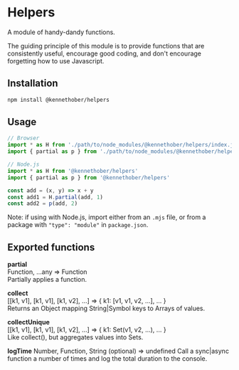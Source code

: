 # Helpers

A module of handy-dandy functions.

The guiding principle of this module is to provide functions that are consistently useful, encourage good coding, and don't encourage forgetting how to use Javascript.

## Installation
```bash
npm install @kennethober/helpers
```

## Usage
```js
// Browser
import * as H from './path/to/node_modules/@kennethober/helpers/index.js'
import { partial as p } from './path/to/node_modules/@kennethober/helpers/index.js'

// Node.js
import * as H from '@kennethober/helpers'
import { partial as p } from '@kennethober/helpers'

const add = (x, y) => x + y
const add1 = H.partial(add, 1)
const add2 = p(add, 2)
```

Note: if using with Node.js, import either from an `.mjs` file, or from a package with `"type": "module"` in `package.json`.

## Exported functions

**partial**  
Function, ...any => Function  
Partially applies a function.

**collect**  
[[k1, v1], [k1, v1], [k1, v2], ...] => { k1: [v1, v1, v2, ...], ... }  
Returns an Object mapping String|Symbol keys to Arrays of values.

**collectUnique**  
[[k1, v1], [k1, v1], [k1, v2], ...] => { k1: Set(v1, v2, ...), ... }  
Like collect(), but aggregates values into Sets.

**logTime**
Number, Function, String (optional) => undefined
Call a sync|async function a number of times and log the total duration to the console.
